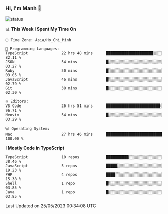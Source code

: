 ### Hi, I'm Manh 👋

![status](https://badge.stateful.com/manhhn01/status.svg)

<!--START_SECTION:waka-->
📊 **This Week I Spent My Time On** 

```text
🕑︎ Time Zone: Asia/Ho_Chi_Minh

💬 Programming Languages: 
TypeScript               22 hrs 48 mins      █████████████████████░░░░   82.11 % 
JSON                     54 mins             █░░░░░░░░░░░░░░░░░░░░░░░░   03.27 % 
Ruby                     50 mins             █░░░░░░░░░░░░░░░░░░░░░░░░   03.05 % 
JavaScript               46 mins             █░░░░░░░░░░░░░░░░░░░░░░░░   02.79 % 
Git                      38 mins             █░░░░░░░░░░░░░░░░░░░░░░░░   02.30 % 

🔥 Editors: 
VS Code                  26 hrs 51 mins      ████████████████████████░   96.71 % 
Neovim                   54 mins             █░░░░░░░░░░░░░░░░░░░░░░░░   03.29 % 

💻 Operating System: 
Mac                      27 hrs 46 mins      █████████████████████████   100.00 % 
```

**I Mostly Code in TypeScript** 

```text
TypeScript               10 repos            ██████████░░░░░░░░░░░░░░░   38.46 % 
JavaScript               5 repos             █████░░░░░░░░░░░░░░░░░░░░   19.23 % 
PHP                      4 repos             ████░░░░░░░░░░░░░░░░░░░░░   15.38 % 
Shell                    1 repo              █░░░░░░░░░░░░░░░░░░░░░░░░   03.85 % 
Java                     1 repo              █░░░░░░░░░░░░░░░░░░░░░░░░   03.85 % 
```




 Last Updated on 25/05/2023 00:34:08 UTC
<!--END_SECTION:waka-->
